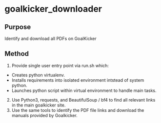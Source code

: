 # goalkicker_downloader
## Purpose
Identify and download all PDFs on GoalKicker
## Method
1. Provide single user entry point via run.sh which:
  * Creates python virtualenv.
  * Installs requirements into isolated environment intstead of system python.
  * Launches python script within virtual environment to handle main tasks. 
2. Use Python3, requests, and BeautifulSoup / bf4 to find all relevant links in the main goalkicker site.
3. Use the same tools to identify the PDF file links and download the manuals provided by Goalkicker.
